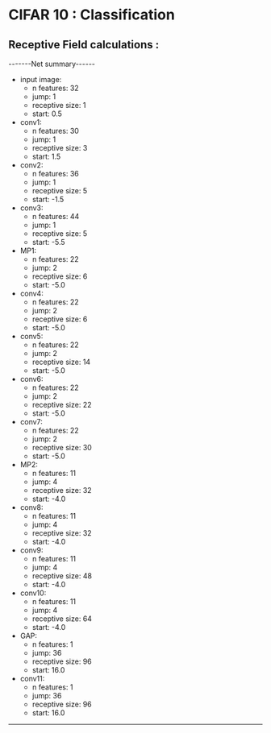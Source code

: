 # CIFAR 10 : Classification

## Receptive Field calculations :

-------Net summary------   
* input image:     
	+ n features: 32   
	+ jump: 1    
	+ receptive size: 1    
	+ start: 0.5    
* conv1:   
	+ n features: 30    
	+ jump: 1    
	+ receptive size: 3    
	+ start: 1.5    
* conv2:   
	+ n features: 36    
	+ jump: 1    
	+ receptive size: 5    
	+ start: -1.5    
* conv3:   
	+ n features: 44    
	+ jump: 1    
	+ receptive size: 5    
	+ start: -5.5    
* MP1:   
	+ n features: 22    
	+ jump: 2    
	+ receptive size: 6    
	+ start: -5.0    
* conv4:   
	+ n features: 22    
	+ jump: 2    
	+ receptive size: 6    
	+ start: -5.0    
* conv5:
	+ n features: 22    
	+ jump: 2    
	+ receptive size: 14    
	+ start: -5.0    
* conv6:   
	+ n features: 22    
	+ jump: 2    
	+ receptive size: 22    
	+ start: -5.0    
* conv7:   
	+ n features: 22    
	+ jump: 2    
	+ receptive size: 30    
	+ start: -5.0    
* MP2:   
	+ n features: 11    
	+ jump: 4    
	+ receptive size: 32    
	+ start: -4.0    
* conv8:   
	+ n features: 11    
	+ jump: 4    
	+ receptive size: 32    
	+ start: -4.0    
* conv9:   
	+ n features: 11    
	+ jump: 4    
	+ receptive size: 48    
	+ start: -4.0    
* conv10:   
	+ n features: 11    
	+ jump: 4    
	+ receptive size: 64    
	+ start: -4.0    
* GAP:   
	+ n features: 1    
	+ jump: 36    
	+ receptive size: 96    
	+ start: 16.0    
* conv11:   
	+ n features: 1    
	+ jump: 36    
	+ receptive size: 96    
	+ start: 16.0    

------------------------   
